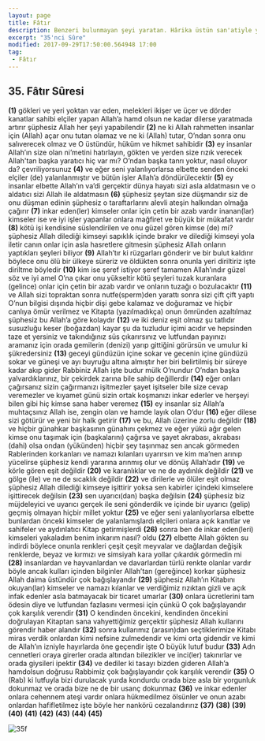 ```yaml
---
layout: page
title: Fâtır
description: Benzeri bulunmayan şeyi yaratan. Hârika üstün san'atiyle yaratan, Meleâike süresi
excerpt: "35'nci Sûre"
modified: 2017-09-29T17:50:00.564948 17:00
tag: 
 - Fâtır
---
```


## 35. Fâtır Sûresi

**(1)** gökleri ve yeri yoktan var eden, melekleri ikişer ve üçer ve dörder kanatlar sahibi elçiler yapan Allah’a hamd olsun ne kadar dilerse yaratmada artırır şüphesiz Allah her şeyi yapabilendir
**(2)** ne ki Allah rahmetten insanlar için (Allah) açar onu tutan olamaz ve ne ki (Allah) tutar, O’ndan sonra onu salıverecek olmaz ve O üstündür, hüküm ve hikmet sahibidir
**(3)** ey insanlar Allah’ın size olan ni’metini hatırlayın, gökten ve yerden size rızık verecek Allah'tan başka yaratıcı hiç var mı? O’ndan başka tanrı yoktur, nasıl oluyor da? çevriliyorsunuz
**(4)** ve eğer seni yalanlıyorlarsa elbette senden önceki elçiler (de)	
 yalanlanmıştır ve bütün işler Allah’a döndürülecektir
**(5)** ey insanlar elbette Allah’ın va’di gerçektir dünya hayatı sizi asla aldatmasın ve o aldatıcı sizi Allah ile aldatmasın
**(6)** şüphesiz şeytan size düşmandır siz de onu düşman edinin şüphesiz o taraftarlarını alevli ateşin halkından olmağa çağırır
**(7)** inkar eden(ler) kimseler onlar için çetin bir azab vardır inanan(lar) kimseler ise ve iyi işler yapanlar onlara mağfiret ve büyük bir mükafat vardır 
**(8)** kötü işi kendisine süslendirilen ve onu güzel gören kimse (de) mi? şüphesiz Allah dilediği kimseyi sapıklık içinde bırakır ve dilediği kimseyi yola iletir canın onlar için asla hasretlere gitmesin şüphesiz Allah onların yaptıkları şeyleri biliyor
**(9)** Allah’tır ki rüzgarları gönderir ve bir bulut kaldırır böylece onu ölü bir ülkeye süreriz ve öldükten sonra onunla yeri diriltiriz işte diriltme böyledir
**(10)** kim ise şeref istiyor şeref tamamen Allah’ındır güzel söz ve iyi amel O’na çıkar onu yükseltir kötü şeyleri tuzak kuranlara (gelince) onlar için çetin bir azab vardır ve onların tuzağı o bozulacaktır
**(11)** ve Allah sizi topraktan sonra nutfe(sperm)den yarattı sonra sizi çift çift yaptı O’nun bilgisi dışında hiçbir dişi gebe kalamaz ve doğuramaz ve hiçbir canlıya ömür verilmez ve Kitapta (yazılmadıkça) onun ömründen azaltılmaz şüphesiz bu Allah’a göre kolaydır
**(12)** ve iki deniz eşit olmaz şu tatlıdır susuzluğu keser (boğazdan) kayar şu da tuzludur içimi acıdır ve hepsinden taze et yersiniz ve takındığınız süs çıkarırsınız ve lutfundan payınızı aramanız için orada gemilerin (denizi) yarıp gittiğini görürsün ve umulur ki şükredersiniz
**(13)** geceyi gündüzün içine sokar ve gecenin içine gündüzü sokar ve güneşi ve ayı buyruğu altına almıştır her biri belirtilmiş bir süreye kadar akıp gider Rabbiniz Allah işte budur mülk O’nundur O’ndan başka yalvardıklarınız, bir çekirdek zarına bile sahip değillerdir
**(14)** eğer onları çağırsanız sizin çağırmanızı işitmezler şayet işitseler bile size cevap veremezler ve kıyamet günü sizin ortak koşmanızı inkar ederler ve herşeyi bilen gibi hiç kimse sana haber veremez 
**(15)** ey insanlar siz Allah’a muhtaçsınız Allah ise, zengin olan ve hamde layık olan O’dur
**(16)** eğer dilese sizi götürür ve yeni bir halk getirir 
**(17)** ve bu, Allah üzerine zorlu değildir
**(18)** ve hiçbir günahkar başkasının günahını çekmez ve eğer yükü ağır gelen kimse onu taşımak için (başkalarını) çağırsa ve şayet akrabası, akrabası (dahi) olsa ondan (yükünden) hiçbir şey taşınmaz sen ancak görmeden Rablerinden korkanları ve namazı kılanları uyarırsın ve kim ma’nen arınıp yücelirse şüphesiz kendi yararına arınmış olur ve dönüş Allah’adır
**(19)** ve körle gören eşit değildir 
**(20)** ve karanlıklar ve ne de aydınlık değildir 
**(21)** ve gölge (ile) ve ne de sıcaklık değildir 
**(22)** ve dirilerle ve ölüler eşit olmaz şüphesiz Allah dilediği kimseye işittirir yoksa sen kabirler içindeki kimselere işittirecek değilsin 
**(23)** sen uyarıcı(dan) başka değilsin 
**(24)** şüphesiz biz müjdeleyici ve uyarıcı gerçek ile seni gönderdik ve içinde bir uyarıcı (gelip) geçmiş olmayan hiçbir millet yoktur 
**(25)** ve eğer seni yalanlıyorlarsa elbette bunlardan önceki kimseler de yalanlamışlardı elçileri onlara açık kanıtlar ve sahifeler ve aydınlatıcı Kitap getirmişlerdi
**(26)** sonra ben de inkar eden(leri) kimseleri yakaladım benim inkarım nasıl? oldu 
**(27)** elbette Allah gökten su indirdi böylece onunla renkleri çeşit çeşit meyvalar ve dağlardan değişik renklerde, beyaz ve kırmızı ve simsiyah kara yollar çıkardık görmedin mi
**(28)** insanlardan ve hayvanlardan ve davarlardan türlü renkte olanlar vardır böyle ancak kulları içinden bilginler Allah’tan (gereğince) korkar şüphesiz Allah daima üstündür çok bağışlayandır
**(29)** şüphesiz Allah’ın Kitabını okuyan(lar) kimseler ve namazı kılanlar ve verdiğimiz rızıktan gizli ve açık infak edenler asla batmayacak bir ticaret umarlar 
**(30)** onlara ücretlerini tam ödesin diye ve lutfundan fazlasını vermesi için çünkü O çok bağışlayandır çok karşılık verendir
**(31)** O kendinden öncekini, kendinden öncekini doğrulayan Kitaptan sana vahyettiğimiz gerçektir şüphesiz Allah kullarını görendir haber alandır
**(32)** sonra kullarımız (arasın)dan seçtiklerimize Kitabı miras verdik onlardan kimi nefsine zulmedendir ve kimi orta gidendir ve kimi de Allah’ın izniyle hayırlarda öne geçendir işte O büyük lutuf budur 
**(33)** Adn cennetleri oraya girerler orada altından bilezikler ve inci(ler) takınırlar ve orada giysileri ipektir
**(34)** ve dediler ki tasayı bizden gideren Allah’a hamdolsun doğrusu Rabbimiz çok bağışlayandır çok karşılık verendir
**(35)** O (Rab) ki lutfuyla bizi durulacak yurda kondurdu orada bize asla bir yorgunluk dokunmaz ve orada bize ne de bir usanç dokunmaz
**(36)** ve inkar edenler onlara cehennem ateşi vardır onlara hükmedilmez ölsünler ve onun azabı onlardan hafifletilmez işte böyle her nankörü cezalandırırız 
**(37)**
**(38)**
**(39)**
**(40)**
**(41)**
**(42)**
**(43)**
**(44)**
**(45)**

![35f]({{site.url}}/images/ayrac-muhur.png)
